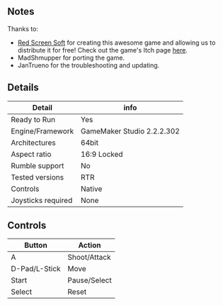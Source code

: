 ## Notes

Thanks to:
* [Red Screen Soft](https://www.redscreensoft.com/) for creating this awesome game and allowing us to distribute it for free! Check out the game's Itch page [here](https://all-x.itch.io/chupacabra). 
* MadShmupper for porting the game.
* JanTrueno for the troubleshooting and updating.

## Details
|Detail  | info |
|--|--|
| Ready to Run | Yes |
| Engine/Framework | GameMaker Studio 2.2.2.302 |
| Architectures | 64bit|
| Aspect ratio | 16:9 Locked |
| Rumble support | No |
| Tested versions| RTR | 
| Controls | Native|
| Joysticks required | None|

## Controls
| Button | Action  |  
|--|--|  
| A | Shoot/Attack |  
| D-Pad/L-Stick | Move |  
| Start  | Pause/Select |  
| Select | Reset |  


